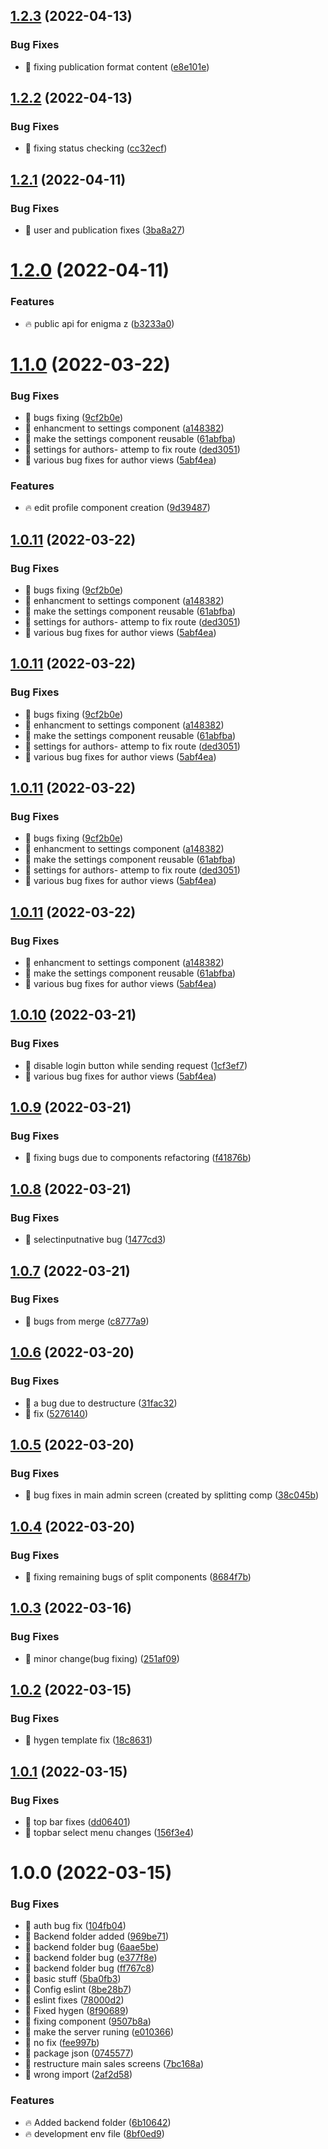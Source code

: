 ## [1.2.3](https://github.com/dbar-makor/research-portal/compare/v1.2.2...v1.2.3) (2022-04-13)


### Bug Fixes

* 🐞 fixing publication format content ([e8e101e](https://github.com/dbar-makor/research-portal/commit/e8e101e9d0503ae07d629ec95078b32542587fc1))

## [1.2.2](https://github.com/dbar-makor/research-portal/compare/v1.2.1...v1.2.2) (2022-04-13)


### Bug Fixes

* 🐞 fixing  status checking ([cc32ecf](https://github.com/dbar-makor/research-portal/commit/cc32ecf45c2a7f344768ac0de81526fb498585f6))

## [1.2.1](https://github.com/dbar-makor/research-portal/compare/v1.2.0...v1.2.1) (2022-04-11)


### Bug Fixes

* 🐞 user and publication fixes ([3ba8a27](https://github.com/dbar-makor/research-portal/commit/3ba8a27c6d0a1886260fe3e121fc9798910a9b6a))

# [1.2.0](https://github.com/dbar-makor/research-portal/compare/v1.1.0...v1.2.0) (2022-04-11)


### Features

* 🔥 public api for enigma z ([b3233a0](https://github.com/dbar-makor/research-portal/commit/b3233a07edcaa342c17864e9707938ff9dc90806))

# [1.1.0](https://github.com/dbar-makor/research-portal/compare/v1.0.10...v1.1.0) (2022-03-22)


### Bug Fixes

* 🐞 bugs fixing ([9cf2b0e](https://github.com/dbar-makor/research-portal/commit/9cf2b0e0df8f3b83cd5e6409d02bf684d54cca3d))
* 🐞 enhancment to settings component ([a148382](https://github.com/dbar-makor/research-portal/commit/a1483820dbf3c0b247af6024553103c8addf2695))
* 🐞 make the settings component reusable ([61abfba](https://github.com/dbar-makor/research-portal/commit/61abfbaa9ac9e9f168a22e4b89b391e2a581a264))
* 🐞 settings for authors- attemp to fix route ([ded3051](https://github.com/dbar-makor/research-portal/commit/ded305108f295693ad2129128745af091144fa4f))
* 🐞 various bug fixes for author views ([5abf4ea](https://github.com/dbar-makor/research-portal/commit/5abf4ea8ddbb43f0ea8e1faffb764cae5eb082ea))


### Features

* 🔥 edit profile component creation ([9d39487](https://github.com/dbar-makor/research-portal/commit/9d39487b2cbd900a406a840c23be08c557b6d077))

## [1.0.11](https://github.com/dbar-makor/research-portal/compare/v1.0.10...v1.0.11) (2022-03-22)


### Bug Fixes

* 🐞 bugs fixing ([9cf2b0e](https://github.com/dbar-makor/research-portal/commit/9cf2b0e0df8f3b83cd5e6409d02bf684d54cca3d))
* 🐞 enhancment to settings component ([a148382](https://github.com/dbar-makor/research-portal/commit/a1483820dbf3c0b247af6024553103c8addf2695))
* 🐞 make the settings component reusable ([61abfba](https://github.com/dbar-makor/research-portal/commit/61abfbaa9ac9e9f168a22e4b89b391e2a581a264))
* 🐞 settings for authors- attemp to fix route ([ded3051](https://github.com/dbar-makor/research-portal/commit/ded305108f295693ad2129128745af091144fa4f))
* 🐞 various bug fixes for author views ([5abf4ea](https://github.com/dbar-makor/research-portal/commit/5abf4ea8ddbb43f0ea8e1faffb764cae5eb082ea))

## [1.0.11](https://github.com/dbar-makor/research-portal/compare/v1.0.10...v1.0.11) (2022-03-22)


### Bug Fixes

* 🐞 bugs fixing ([9cf2b0e](https://github.com/dbar-makor/research-portal/commit/9cf2b0e0df8f3b83cd5e6409d02bf684d54cca3d))
* 🐞 enhancment to settings component ([a148382](https://github.com/dbar-makor/research-portal/commit/a1483820dbf3c0b247af6024553103c8addf2695))
* 🐞 make the settings component reusable ([61abfba](https://github.com/dbar-makor/research-portal/commit/61abfbaa9ac9e9f168a22e4b89b391e2a581a264))
* 🐞 settings for authors- attemp to fix route ([ded3051](https://github.com/dbar-makor/research-portal/commit/ded305108f295693ad2129128745af091144fa4f))
* 🐞 various bug fixes for author views ([5abf4ea](https://github.com/dbar-makor/research-portal/commit/5abf4ea8ddbb43f0ea8e1faffb764cae5eb082ea))

## [1.0.11](https://github.com/dbar-makor/research-portal/compare/v1.0.10...v1.0.11) (2022-03-22)


### Bug Fixes

* 🐞 bugs fixing ([9cf2b0e](https://github.com/dbar-makor/research-portal/commit/9cf2b0e0df8f3b83cd5e6409d02bf684d54cca3d))
* 🐞 enhancment to settings component ([a148382](https://github.com/dbar-makor/research-portal/commit/a1483820dbf3c0b247af6024553103c8addf2695))
* 🐞 make the settings component reusable ([61abfba](https://github.com/dbar-makor/research-portal/commit/61abfbaa9ac9e9f168a22e4b89b391e2a581a264))
* 🐞 settings for authors- attemp to fix route ([ded3051](https://github.com/dbar-makor/research-portal/commit/ded305108f295693ad2129128745af091144fa4f))
* 🐞 various bug fixes for author views ([5abf4ea](https://github.com/dbar-makor/research-portal/commit/5abf4ea8ddbb43f0ea8e1faffb764cae5eb082ea))

## [1.0.11](https://github.com/dbar-makor/research-portal/compare/v1.0.10...v1.0.11) (2022-03-22)


### Bug Fixes

* 🐞 enhancment to settings component ([a148382](https://github.com/dbar-makor/research-portal/commit/a1483820dbf3c0b247af6024553103c8addf2695))
* 🐞 make the settings component reusable ([61abfba](https://github.com/dbar-makor/research-portal/commit/61abfbaa9ac9e9f168a22e4b89b391e2a581a264))
* 🐞 various bug fixes for author views ([5abf4ea](https://github.com/dbar-makor/research-portal/commit/5abf4ea8ddbb43f0ea8e1faffb764cae5eb082ea))

## [1.0.10](https://github.com/dbar-makor/research-portal/compare/v1.0.9...v1.0.10) (2022-03-21)




### Bug Fixes

* 🐞 disable login button while sending request ([1cf3ef7](https://github.com/dbar-makor/research-portal/commit/1cf3ef7f15da793c4ad27b1db24781cd68bdd26e))
* 🐞 various bug fixes for author views ([5abf4ea](https://github.com/dbar-makor/research-portal/commit/5abf4ea8ddbb43f0ea8e1faffb764cae5eb082ea))

## [1.0.9](https://github.com/dbar-makor/research-portal/compare/v1.0.8...v1.0.9) (2022-03-21)


### Bug Fixes

* 🐞 fixing bugs due to components refactoring ([f41876b](https://github.com/dbar-makor/research-portal/commit/f41876b3100195006a63f84d0e9e1549c3557c0f))

## [1.0.8](https://github.com/dbar-makor/research-portal/compare/v1.0.7...v1.0.8) (2022-03-21)


### Bug Fixes

* 🐞 selectinputnative bug ([1477cd3](https://github.com/dbar-makor/research-portal/commit/1477cd373ab7d3058873e1c6bfea54f78c0fca95))

## [1.0.7](https://github.com/dbar-makor/research-portal/compare/v1.0.6...v1.0.7) (2022-03-21)


### Bug Fixes

* 🐞 bugs from merge ([c8777a9](https://github.com/dbar-makor/research-portal/commit/c8777a92ebba6f1862bacaa5b970978fe221683f))

## [1.0.6](https://github.com/dbar-makor/research-portal/compare/v1.0.5...v1.0.6) (2022-03-20)


### Bug Fixes

* 🐞 a bug due to destructure ([31fac32](https://github.com/dbar-makor/research-portal/commit/31fac32eec1be3f01ec269c55f796c5e7d6d9b99))
* 🐞 fix ([5276140](https://github.com/dbar-makor/research-portal/commit/5276140792c979df2424ad4589b30e813256f624))

## [1.0.5](https://github.com/dbar-makor/research-portal/compare/v1.0.4...v1.0.5) (2022-03-20)


### Bug Fixes

* 🐞 bug fixes in main admin screen (created by splitting comp ([38c045b](https://github.com/dbar-makor/research-portal/commit/38c045b739207a02b137b02ff3606c3e5a9c8f2b))

## [1.0.4](https://github.com/dbar-makor/research-portal/compare/v1.0.3...v1.0.4) (2022-03-20)


### Bug Fixes

* 🐞 fixing remaining bugs of split components ([8684f7b](https://github.com/dbar-makor/research-portal/commit/8684f7b4716827b47d0c32c100ed3f91bb34180f))

## [1.0.3](https://github.com/dbar-makor/research-portal/compare/v1.0.2...v1.0.3) (2022-03-16)


### Bug Fixes

* 🐞 minor change(bug fixing) ([251af09](https://github.com/dbar-makor/research-portal/commit/251af09ae23be4fd7999f67c0b41782066a128e1))

## [1.0.2](https://github.com/dbar-makor/research-portal/compare/v1.0.1...v1.0.2) (2022-03-15)


### Bug Fixes

* 🐞 hygen template fix ([18c8631](https://github.com/dbar-makor/research-portal/commit/18c8631db7b7744c9be88a656759c21c033e35fe))

## [1.0.1](https://github.com/dbar-makor/research-portal/compare/v1.0.0...v1.0.1) (2022-03-15)


### Bug Fixes

* 🐞 top bar fixes ([dd06401](https://github.com/dbar-makor/research-portal/commit/dd064019a4873a1c21ee6c2d3e4277d882042f36))
* 🐞 topbar select menu changes ([156f3e4](https://github.com/dbar-makor/research-portal/commit/156f3e4fe7ea088e406bcd307480da9fe9dec401))

# 1.0.0 (2022-03-15)


### Bug Fixes

* 🐞 auth bug fix ([104fb04](https://github.com/dbar-makor/research-portal/commit/104fb04ce69695579f6994c87cddc6f715103bf7))
* 🐞 Backend folder added ([969be71](https://github.com/dbar-makor/research-portal/commit/969be71426098769d642565c1e022507a4595744))
* 🐞 backend folder bug ([6aae5be](https://github.com/dbar-makor/research-portal/commit/6aae5beafc690217b098cf46ea99d767e842260d))
* 🐞 backend folder bug ([e377f8e](https://github.com/dbar-makor/research-portal/commit/e377f8e8da9561d1c84ed0cec4c88fcb8a0f52c1))
* 🐞 backend folder bug ([ff767c8](https://github.com/dbar-makor/research-portal/commit/ff767c8526e085f098de787ec192a0b94bffa45f))
* 🐞 basic stuff ([5ba0fb3](https://github.com/dbar-makor/research-portal/commit/5ba0fb37b0580027ce45a7e0006c27f7dea2d7bb))
* 🐞 Config eslint ([8be28b7](https://github.com/dbar-makor/research-portal/commit/8be28b7ea03ad2e9d6b80284981e5fe70bbb5437))
* 🐞 eslint fixes ([78000d2](https://github.com/dbar-makor/research-portal/commit/78000d2d055129b37988a7503c7333c2a98fa736))
* 🐞 Fixed hygen ([8f90689](https://github.com/dbar-makor/research-portal/commit/8f906895a09deb0da714e8c0aabf4196fc16ac5e))
* 🐞 fixing component ([9507b8a](https://github.com/dbar-makor/research-portal/commit/9507b8a9e0a9ef858cacc201ecd36637a179fd87))
* 🐞 make the server runing ([e010366](https://github.com/dbar-makor/research-portal/commit/e010366e72ac235eb34ee4fdf41b8b8482e6cbc6))
* 🐞 no fix ([fee997b](https://github.com/dbar-makor/research-portal/commit/fee997bfed041e399f39b98ab7aec1e147392301))
* 🐞 package json ([0745577](https://github.com/dbar-makor/research-portal/commit/0745577fb2f1dbbe9210efc0e4532381bc2b2d5e))
* 🐞 restructure main sales screens ([7bc168a](https://github.com/dbar-makor/research-portal/commit/7bc168ad54683020130d3e7c639816996dfa1333))
* 🐞 wrong import ([2af2d58](https://github.com/dbar-makor/research-portal/commit/2af2d58217e116778f458c49c5b99bf5d2c110a7))


### Features

* 🔥 Added backend folder ([6b10642](https://github.com/dbar-makor/research-portal/commit/6b10642636a0e9af8c72976dfb7432e784a53cca))
* 🔥 development env file ([8bf0ed9](https://github.com/dbar-makor/research-portal/commit/8bf0ed985cf352695ff82abaeabf01890af4918e))
